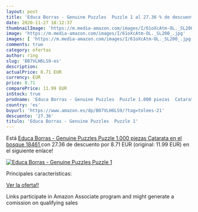```yaml
---
layout: post
title: 'Educa Borras - Genuine Puzzles  Puzzle 1 al 27.36 % de descuento'
date: 2020-11-27 18:12:37
thumbnailImage: 'https://m.media-amazon.com/images/I/61oXcAtm-OL._SL200_.jpg'
image: 'https://m.media-amazon.com/images/I/61oXcAtm-OL._SL200_.jpg'
images: [ 'https://m.media-amazon.com/images/I/61oXcAtm-OL._SL200_.jpg' ]
comments: true
category: ofertas
author: ring
slug: 'B07VLH6LS9-es'
description:
actualPrice: 8.71 EUR
currency: EUR
price: 8.71
comparePrice: 11.99 EUR
inStock: true
prodname: 'Educa Borras - Genuine Puzzles  Puzzle 1.000 piezas  Catarata en el bosque  18461 '
country: 'es'
buyurl: 'https://www.amazon.es/dp/B07VLH6LS9/?tag=tolees-21'
descuento: '27.36'
titulo: 'Educa Borras - Genuine Puzzles  Puzzle 1'
---
```


Está [Educa Borras - Genuine Puzzles  Puzzle 1.000 piezas  Catarata en el bosque  18461 ](https://www.amazon.es/dp/B07VLH6LS9/?tag=tolees-21) con 27.36 de descuento por 8.71 EUR (original: 11.99 EUR) en el siguiente enlace!

[![Educa Borras - Genuine Puzzles  Puzzle 1](https://m.media-amazon.com/images/I/61oXcAtm-OL._SL200_.jpg)](https://www.amazon.es/dp/B07VLH6LS9/?tag=tolees-21)

Principales características:


[Ver la oferta!!](https://www.amazon.es/dp/B07VLH6LS9/?tag=tolees-21)

Links participate in Amazon Associate program and might generate a comission on qualifying sales


